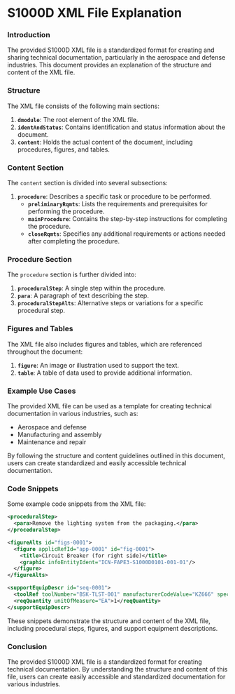 S1000D XML File Explanation
==========================

### Introduction

The provided S1000D XML file is a standardized format for creating and sharing technical documentation, particularly in the aerospace and defense industries. This document provides an explanation of the structure and content of the XML file.

### Structure

The XML file consists of the following main sections:

1. **`dmodule`**: The root element of the XML file.
2. **`identAndStatus`**: Contains identification and status information about the document.
3. **`content`**: Holds the actual content of the document, including procedures, figures, and tables.

### Content Section

The `content` section is divided into several subsections:

1. **`procedure`**: Describes a specific task or procedure to be performed.
	* **`preliminaryRqmts`**: Lists the requirements and prerequisites for performing the procedure.
	* **`mainProcedure`**: Contains the step-by-step instructions for completing the procedure.
	* **`closeRqmts`**: Specifies any additional requirements or actions needed after completing the procedure.

### Procedure Section

The `procedure` section is further divided into:

1. **`proceduralStep`**: A single step within the procedure.
2. **`para`**: A paragraph of text describing the step.
3. **`proceduralStepAlts`**: Alternative steps or variations for a specific procedural step.

### Figures and Tables

The XML file also includes figures and tables, which are referenced throughout the document:

1. **`figure`**: An image or illustration used to support the text.
2. **`table`**: A table of data used to provide additional information.

### Example Use Cases

The provided XML file can be used as a template for creating technical documentation in various industries, such as:

* Aerospace and defense
* Manufacturing and assembly
* Maintenance and repair

By following the structure and content guidelines outlined in this document, users can create standardized and easily accessible technical documentation.

### Code Snippets

Some example code snippets from the XML file:
```xml
<proceduralStep>
  <para>Remove the lighting system from the packaging.</para>
</proceduralStep>

<figureAlts id="figs-0001">
  <figure applicRefId="app-0001" id="fig-0001">
    <title>Circuit Breaker (for right side)</title>
    <graphic infoEntityIdent="ICN-FAPE3-S1000D0101-001-01"/>
  </figure>
</figureAlts>

<supportEquipDescr id="seq-0001">
  <toolRef toolNumber="BSK-TLST-001" manufacturerCodeValue="KZ666" specific="1" toolAltFlag="0"/>
  <reqQuantity unitOfMeasure="EA">1</reqQuantity>
</supportEquipDescr>
```
These snippets demonstrate the structure and content of the XML file, including procedural steps, figures, and support equipment descriptions.

### Conclusion

The provided S1000D XML file is a standardized format for creating technical documentation. By understanding the structure and content of this file, users can create easily accessible and standardized documentation for various industries.